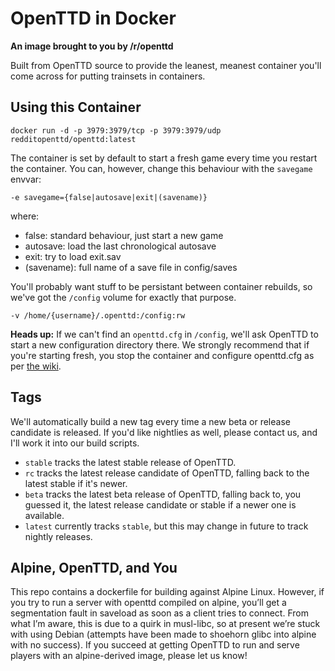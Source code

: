 # OpenTTD in Docker
__An image brought to you by /r/openttd__

Built from OpenTTD source to provide the leanest, meanest container you'll come across for putting trainsets in containers.


## Using this Container
```
docker run -d -p 3979:3979/tcp -p 3979:3979/udp redditopenttd/openttd:latest
```

The container is set by default to start a fresh game every time you restart the container. You can, however, change this behaviour with the `savegame` envvar:
```
-e savegame={false|autosave|exit|(savename)}
```
where:
* false: standard behaviour, just start a new game
* autosave: load the last chronological autosave
* exit: try to load exit.sav
* (savename): full name of a save file in config/saves

You'll probably want stuff to be persistant between container rebuilds, so we've got the `/config` volume for exactly that purpose.

```
-v /home/{username}/.openttd:/config:rw
```
**Heads up:** If we can't find an `openttd.cfg` in `/config`, we'll ask OpenTTD to start a new configuration directory there. We strongly recommend that if you're starting fresh, you stop the container and configure openttd.cfg as per [the wiki](https://wiki.openttd.org/Openttd.cfg).

## Tags
We'll automatically build a new tag every time a new beta or release candidate is released. If you'd like nightlies as well, please contact us, and I'll work it into our build scripts.

* `stable` tracks the latest stable release of OpenTTD.
* `rc` tracks the latest release candidate of OpenTTD, falling back to the latest stable if it's newer.
* `beta` tracks the latest beta release of OpenTTD, falling back to, you guessed it, the latest release candidate or stable if a newer one is available.
* `latest` currently tracks `stable`, but this may change in future to track nightly releases.

## Alpine, OpenTTD, and You

This repo contains a dockerfile for building against Alpine Linux. However, if you try to run a server with openttd compiled on alpine, you’ll get a segmentation fault in saveload as soon as a client tries to connect. From what I’m aware, this is due to a quirk in musl-libc, so at present we’re stuck with using Debian (attempts have been made to shoehorn glibc into alpine with no success). If you succeed at getting OpenTTD to run and serve players with an alpine-derived image, please let us know!